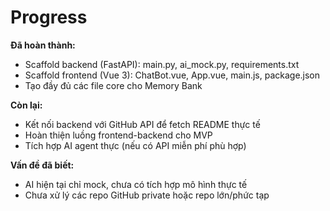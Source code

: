 # Progress

**Đã hoàn thành:**
- Scaffold backend (FastAPI): main.py, ai_mock.py, requirements.txt
- Scaffold frontend (Vue 3): ChatBot.vue, App.vue, main.js, package.json
- Tạo đầy đủ các file core cho Memory Bank

**Còn lại:**
- Kết nối backend với GitHub API để fetch README thực tế
- Hoàn thiện luồng frontend-backend cho MVP
- Tích hợp AI agent thực (nếu có API miễn phí phù hợp)

**Vấn đề đã biết:**
- AI hiện tại chỉ mock, chưa có tích hợp mô hình thực tế
- Chưa xử lý các repo GitHub private hoặc repo lớn/phức tạp
